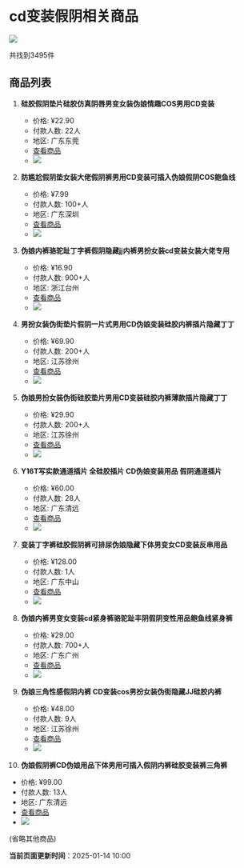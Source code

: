 # cd变装假阴相关商品

![](https://gw.alicdn.com/imgextra/i1/O1CN01frdmVR1MsT6ck7WNX_!!6000000001490-2-tps-112-112.png)

共找到3495件

## 商品列表

1. **硅胶假阴垫片硅胶仿真阴唇男变女装伪娘情趣COS男用CD变装**
   - 价格: ¥22.90
   - 付款人数: 22人
   - 地区: 广东东莞
   - [查看商品](https://mobile-phone.taobao.com/detail/cf8f604cfe98fd967a65d22072122306.html)
   - ![](https://g-search2.alicdn.com/img/bao/uploaded/i4/i4/624420663/O1CN01DleAuk1GlhYcYKQ4r_!!624420663.jpg_.webp)

2. **防尴尬假阴垫女装大佬假阴裤男用CD变装可插入伪娘假阴COS鲍鱼线**
   - 价格: ¥7.99
   - 付款人数: 100+人
   - 地区: 广东深圳
   - [查看商品](https://mobile-phone.taobao.com/detail/8fc09fc809a75172e6d367dfd8b804b3.html)
   - ![](https://g-search3.alicdn.com/img/bao/uploaded/i4/i2/2200679562284/O1CN01yBV2Ca1Sk7XsySAiq_!!2200679562284.jpg_.webp)

3. **伪娘内裤骆驼趾丁字裤假阴隐藏jj内裤男扮女装cd变装女装大佬专用**
   - 价格: ¥16.90
   - 付款人数: 900+人
   - 地区: 浙江台州
   - [查看商品](https://mobile-phone.taobao.com/detail/1953ac08fb4005194fc3eac8f1566d3d.html)
   - ![](https://g-search2.alicdn.com/img/bao/uploaded/i4/i1/2208305255/O1CN01X5htJ91ogqIfLxvfz_!!2208305255.jpg_.webp)

4. **男扮女装伪街垫片假阴一片式男用CD伪娘变装硅胶内裤插片隐藏丁丁**
   - 价格: ¥69.90
   - 付款人数: 200+人
   - 地区: 江苏徐州
   - [查看商品](https://mobile-phone.taobao.com/detail/8c469209baf5f8cb3d42bff77a77a551.html)
   - ![](https://g-search3.alicdn.com/img/bao/uploaded/i4/i2/833194304/O1CN01AKHXEU1hfHRpXS81u_!!833194304.jpg_.webp)

5. **伪娘男扮女装伪街硅胶垫片男用CD变装硅胶内裤薄款插片隐藏丁丁**
   - 价格: ¥29.90
   - 付款人数: 200+人
   - 地区: 江苏徐州
   - [查看商品](https://mobile-phone.taobao.com/detail/e7b36f30f906b41f14c0310ab2333f16.html)
   - ![](https://g-search2.alicdn.com/img/bao/uploaded/i4/i1/833194304/O1CN01GC5sGk1hfHX7vxJbU_!!833194304.jpg_.webp)

6. **Y16T写实款通道插片 全硅胶插片 CD伪娘变装用品 假阴通道插片**
   - 价格: ¥60.00
   - 付款人数: 28人
   - 地区: 广东清远
   - [查看商品](https://mobile-phone.taobao.com/detail/78b7e4e4b78165f0e63b327718530f42.html)
   - ![](https://g-search3.alicdn.com/img/bao/uploaded/i4/i2/3497644947/O1CN01ZHBGL81mPmMMJxi12_!!3497644947.jpg_.webp)

7. **变装丁字裤硅胶假阴裤可排尿伪娘隐藏下体男变女CD变装反串用品**
   - 价格: ¥128.00
   - 付款人数: 1人
   - 地区: 广东中山
   - [查看商品](https://mobile-phone.taobao.com/detail/63db964225997c460c881b6a4b6b43d2.html)
   - ![](https://g-search2.alicdn.com/img/bao/uploaded/i4/i2/2656453902/O1CN0172GYR71ehA3Bft38X_!!2656453902.jpg_.webp)

8. **伪娘内裤男变女变装cd紧身裤骆驼趾丰阴假阴变性用品鲍鱼线紧身裤**
   - 价格: ¥29.00
   - 付款人数: 700+人
   - 地区: 广东广州
   - [查看商品](https://mobile-phone.taobao.com/detail/e7e3a8b81c3c92df2fa4ec4b644dd4a8.html)
   - ![](https://g-search2.alicdn.com/img/bao/uploaded/i4/i2/3700851994/O1CN01PUUoWa1QbIVBdM327_!!0-item_pic.jpg_.webp)

9. **伪娘三角性感假阴内裤 CD变装cos男扮女装伪街隐藏JJ硅胶内裤**
   - 价格: ¥48.00
   - 付款人数: 9人
   - 地区: 江苏徐州
   - [查看商品](https://mobile-phone.taobao.com/detail/c0e433687ff68a5b7c5cce1a177e9d7e.html)
   - ![](https://g-search3.alicdn.com/img/bao/uploaded/i4/i2/833194304/O1CN01t3lJab1hfHgQzFUo9_!!833194304.jpg_.webp)

10. **伪娘假阴裤CD伪娘用品下体男用可插入假阴内裤硅胶变装裤三角裤**
   - 价格: ¥99.00
   - 付款人数: 13人
   - 地区: 广东清远
   - [查看商品](https://mobile-phone.taobao.com/detail/9569728a8f492a5b8435772d69d180a1.html)
   - ![](https://g-search3.alicdn.com/img/bao/uploaded/i4/i1/2656453902/O1CN0194aNiY1ehARMfksK4_!!2656453902.jpg_.webp)

(省略其他商品)

**当前页面更新时间**：2025-01-14 10:00
